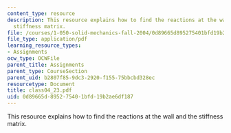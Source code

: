```yaml
---
content_type: resource
description: This resource explains how to find the reactions at the wall and the
  stiffness matrix.
file: /courses/1-050-solid-mechanics-fall-2004/0d89665d895275401bfd19b2ae6df187_class04_23.pdf
file_type: application/pdf
learning_resource_types:
- Assignments
ocw_type: OCWFile
parent_title: Assignments
parent_type: CourseSection
parent_uid: b2807f85-9dc3-2920-f155-75bbcbd328ec
resourcetype: Document
title: class04_23.pdf
uid: 0d89665d-8952-7540-1bfd-19b2ae6df187
---
```

This resource explains how to find the reactions at the wall and the stiffness matrix.

